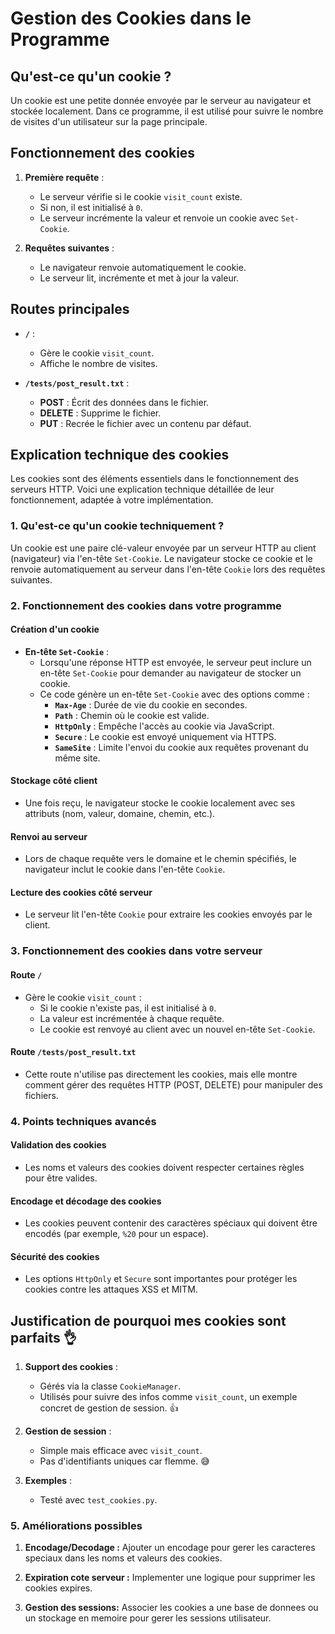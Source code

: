 # Gestion des Cookies dans le Programme

## Qu'est-ce qu'un cookie ?
Un cookie est une petite donnée envoyée par le serveur au navigateur et stockée localement. Dans ce programme, il est utilisé pour suivre le nombre de visites d'un utilisateur sur la page principale.

## Fonctionnement des cookies
1. **Première requête** :
   - Le serveur vérifie si le cookie `visit_count` existe.
   - Si non, il est initialisé à `0`.
   - Le serveur incrémente la valeur et renvoie un cookie avec `Set-Cookie`.

2. **Requêtes suivantes** :
   - Le navigateur renvoie automatiquement le cookie.
   - Le serveur lit, incrémente et met à jour la valeur.

## Routes principales
- **`/`** :
  - Gère le cookie `visit_count`.
  - Affiche le nombre de visites.

- **`/tests/post_result.txt`** :
  - **POST** : Écrit des données dans le fichier.
  - **DELETE** : Supprime le fichier.
  - **PUT** : Recrée le fichier avec un contenu par défaut.

## Explication technique des cookies

Les cookies sont des éléments essentiels dans le fonctionnement des serveurs HTTP. Voici une explication technique détaillée de leur fonctionnement, adaptée à votre implémentation.

### 1. Qu'est-ce qu'un cookie techniquement ?
Un cookie est une paire clé-valeur envoyée par un serveur HTTP au client (navigateur) via l'en-tête `Set-Cookie`. Le navigateur stocke ce cookie et le renvoie automatiquement au serveur dans l'en-tête `Cookie` lors des requêtes suivantes.

### 2. Fonctionnement des cookies dans votre programme

#### Création d'un cookie
- **En-tête `Set-Cookie`** :
  - Lorsqu'une réponse HTTP est envoyée, le serveur peut inclure un en-tête `Set-Cookie` pour demander au navigateur de stocker un cookie.
  - Ce code génère un en-tête `Set-Cookie` avec des options comme :
    - **`Max-Age`** : Durée de vie du cookie en secondes.
    - **`Path`** : Chemin où le cookie est valide.
    - **`HttpOnly`** : Empêche l'accès au cookie via JavaScript.
    - **`Secure`** : Le cookie est envoyé uniquement via HTTPS.
    - **`SameSite`** : Limite l'envoi du cookie aux requêtes provenant du même site.

#### Stockage côté client
- Une fois reçu, le navigateur stocke le cookie localement avec ses attributs (nom, valeur, domaine, chemin, etc.).

#### Renvoi au serveur
- Lors de chaque requête vers le domaine et le chemin spécifiés, le navigateur inclut le cookie dans l'en-tête `Cookie`.

#### Lecture des cookies côté serveur
- Le serveur lit l'en-tête `Cookie` pour extraire les cookies envoyés par le client.

### 3. Fonctionnement des cookies dans votre serveur

#### Route `/`
- Gère le cookie `visit_count` :
  - Si le cookie n'existe pas, il est initialisé à `0`.
  - La valeur est incrémentée à chaque requête.
  - Le cookie est renvoyé au client avec un nouvel en-tête `Set-Cookie`.

#### Route `/tests/post_result.txt`
- Cette route n'utilise pas directement les cookies, mais elle montre comment gérer des requêtes HTTP (POST, DELETE) pour manipuler des fichiers.

### 4. Points techniques avancés

#### Validation des cookies
- Les noms et valeurs des cookies doivent respecter certaines règles pour être valides.

#### Encodage et décodage des cookies
- Les cookies peuvent contenir des caractères spéciaux qui doivent être encodés (par exemple, `%20` pour un espace).

#### Sécurité des cookies
- Les options `HttpOnly` et `Secure` sont importantes pour protéger les cookies contre les attaques XSS et MITM.

## Justification de pourquoi mes cookies sont parfaits 👌

1. **Support des cookies** :
   - Gérés via la classe `CookieManager`.
   - Utilisés pour suivre des infos comme `visit_count`, un exemple concret de gestion de session. 👍

2. **Gestion de session** :
   - Simple mais efficace avec `visit_count`.
   - Pas d'identifiants uniques car flemme. 😅

3. **Exemples** :
   - Testé avec `test_cookies.py`.

### 5. Améliorations possibles

1. **Encodage/Decodage :** Ajouter un encodage pour gerer les caracteres speciaux dans les noms et valeurs des cookies.

2. **Expiration cote serveur :** Implementer une logique pour supprimer les cookies expires.

3. **Gestion des sessions:** Associer les cookies a une base de donnees ou un stockage en memoire pour gerer les sessions utilisateur.